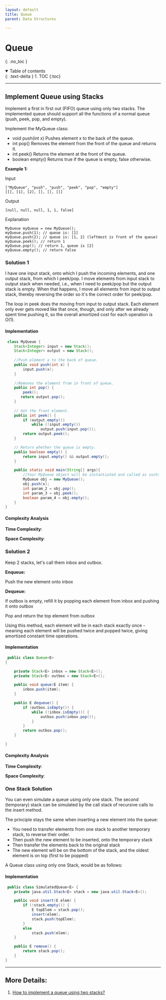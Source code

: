 ```yaml
---
layout: default
title: Queue 
parent: Data Structures

---
```


# Queue
{: .no_toc }

<details open markdown="block">
  <summary>
    Table of contents
  </summary>
  {: .text-delta }
1. TOC
{:toc}
</details>

---

## Implement Queue using Stacks

Implement a first in first out (FIFO) queue using only two stacks. The implemented queue should support all the functions of a normal queue (push, peek, pop, and empty).

Implement the MyQueue class:

- void push(int x) Pushes element x to the back of the queue.
- int pop() Removes the element from the front of the queue and returns it.
- int peek() Returns the element at the front of the queue.
- boolean empty() Returns true if the queue is empty, false otherwise.

**Example 1:**

Input

```
["MyQueue", "push", "push", "peek", "pop", "empty"]
[[], [1], [2], [], [], []]
```

Output

```
[null, null, null, 1, 1, false]
```

Explanation

```
MyQueue myQueue = new MyQueue();
myQueue.push(1); // queue is: [1]
myQueue.push(2); // queue is: [1, 2] (leftmost is front of the queue)
myQueue.peek(); // return 1
myQueue.pop(); // return 1, queue is [2]
myQueue.empty(); // return false
```

### Solution 1

I have one input stack, onto which I push the incoming elements, and one output stack, from which I peek/pop. I move elements from input stack to output stack when needed, i.e., when I need to peek/pop but the output stack is empty. When that happens, I move all elements from input to output stack, thereby reversing the order so it's the correct order for peek/pop.

The loop in peek does the moving from input to output stack. Each element only ever gets moved like that once, though, and only after we already spent time pushing it, so the overall amortized cost for each operation is O(1).

####  Implementation

```java
 class MyQueue {
    Stack<Integer> input = new Stack();
    Stack<Integer> output = new Stack();
    
    //Push element x to the back of queue.
    public void push(int x) {
        input.push(x);
    }
    
    //Removes the element from in front of queue.
    public int pop() {
        peek();
       return output.pop();
    }
    
    // Get the front element.
    public int peek() {
        if (output.empty())
            while (!input.empty())
                output.push(input.pop());
        return output.peek();
    }

    // Return whether the queue is empty.
    public boolean empty() {
        return input.empty() && output.empty();
    }

    public static void main(String[] args){
        //Your MyQueue object will be instantiated and called as such:
        MyQueue obj = new MyQueue();
        obj.push(x);
        int param_2 = obj.pop();
        int param_3 = obj.peek();
        boolean param_4 = obj.empty();
    }
}

```

####  Complexity Analysis

**Time Complexity**:

**Space Complexity**:



### Solution 2

Keep 2 stacks, let's call them inbox and outbox.

**Enqueue:**

Push the new element onto inbox

**Dequeue:**

If outbox is empty, refill it by popping each element from inbox and pushing it onto outbox

Pop and return the top element from outbox

Using this method, each element will be in each stack exactly once - meaning each element will be pushed twice and popped twice, giving amortized constant time operations.

####  Implementation

```java
 public class Queue<E>
{

    private Stack<E> inbox = new Stack<E>();
    private Stack<E> outbox = new Stack<E>();

    public void queue(E item) {
        inbox.push(item);
    }

    public E dequeue() {
        if (outbox.isEmpty()) {
            while (!inbox.isEmpty()) {
                outbox.push(inbox.pop());
            }
        }
        return outbox.pop();
    }

}
```


####  Complexity Analysis

**Time Complexity**:

**Space Complexity**:


### One Stack Solution

You can even simulate a queue using only one stack. The second (temporary) stack can be simulated by the call stack of recursive calls to the insert method.

The principle stays the same when inserting a new element into the queue:

- You need to transfer elements from one stack to another temporary stack, to reverse their order.
- Then push the new element to be inserted, onto the temporary stack
- Then transfer the elements back to the original stack
- The new element will be on the bottom of the stack, and the oldest element is on top (first to be popped)

A Queue class using only one Stack, would be as follows:

####  Implementation

```java
 public class SimulatedQueue<E> {
    private java.util.Stack<E> stack = new java.util.Stack<E>();

    public void insert(E elem) {
        if (!stack.empty()) {
            E topElem = stack.pop();
            insert(elem);
            stack.push(topElem);
        }
        else
            stack.push(elem);
    }

    public E remove() {
        return stack.pop();
    }
}
```


---

## More Details: 
1. [How to implement a queue using two stacks?](https://stackoverflow.com/questions/69192/how-to-implement-a-queue-using-two-stacks)